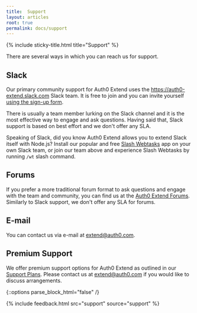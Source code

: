 ```yaml
---
title:  Support
layout: articles
root: true
permalink: docs/support
--- 
```

{% include sticky-title.html title="Support" %}

There are several ways in which you can reach us for support. 

## Slack

Our primary community support for Auth0 Extend uses the https://auth0-extend.slack.com Slack team. It is free to join and you can invite yourself [using the sign-up form](https://auth0-extend.run.webtask.io/slack-signup). 

There is usually a team member lurking on the Slack channel and it is the most effective way to engage and ask questions. Having said that, Slack support is based on best effort and we don't offer any SLA. 

Speaking of Slack, did you know Auth0 Extend allows you to extend Slack itself with Node.js? Install our popular and free [Slash Webtasks](https://webtask.io/slack) app on your own Slack team, or join our team above and experience Slash Webtasks by running `/wt` slash command. 

## Forums

If you prefer a more traditional forum format to ask questions and engage with the team and community, you can find us at the [Auth0 Extend Forums](https://community.auth0.com/topics/Auth0+Extend). Similarly to Slack support, we don't offer any SLA for forums. 

## E-mail

You can contact us via e-mail at [extend@auth0.com](mailto:extent@auth0.com). 

## Premium Support

We offer premium support options for Auth0 Extend as outlined in our [Support Plans](https://auth0.com/docs/support). Please contact us at [extend@auth0.com](mailto:extent@auth0.com) if you would like to discuss arrangements. 

{::options parse_block_html="false" /}

{% include feedback.html src="support" source="support" %}